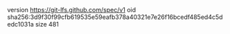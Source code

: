version https://git-lfs.github.com/spec/v1
oid sha256:3d9f30f99cfb619535e59eafb378a40321e7e26f16bcedf485ed4c5dedc1031a
size 481
